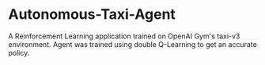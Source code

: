 # Autonomous-Taxi-Agent
A Reinforcement Learning application trained on OpenAI Gym's taxi-v3 environment. Agent was trained using double Q-Learning to get an accurate policy. 

